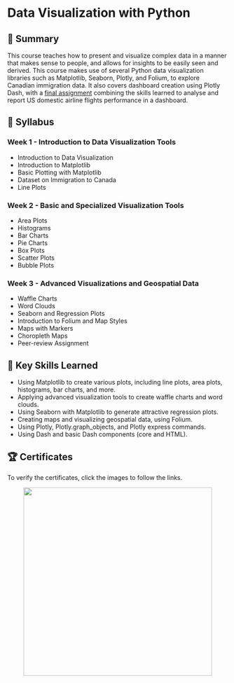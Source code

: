 # Data Visualization with Python

## 📄 Summary 
This course teaches how to present and visualize complex data in a manner that makes sense to people, and allows for insights to be easily seen and derived. This course makes use of several Python data visualization libraries such as Matplotlib, Seaborn, Plotly, and Folium, to explore Canadian immigration data. It also covers dashboard creation using Plotly Dash, with a [final assignment](https://github.com/DanielBarnes18/IBM-Data-Science-Professional-Certificate/tree/main/08.%20Data%20Visualization%20with%20Python/Final%20Assignment) combining the skills learned to analyse and report US domestic airline flights performance in a dashboard. 

## 📑 Syllabus 
### Week 1 - Introduction to Data Visualization Tools
- Introduction to Data Visualization
- Introduction to Matplotlib
- Basic Plotting with Matplotlib
- Dataset on Immigration to Canada
- Line Plots

### Week 2 - Basic and Specialized Visualization Tools
- Area Plots
- Histograms
- Bar Charts
- Pie Charts
- Box Plots
- Scatter Plots
- Bubble Plots


### Week 3 - Advanced Visualizations and Geospatial Data
- Waffle Charts
- Word Clouds
- Seaborn and Regression Plots
- Introduction to Folium and Map Styles
- Maps with Markers
- Choropleth Maps
- Peer-review Assignment

## 🔑 Key Skills Learned 
- Using Matplotlib to create various plots, including line plots, area plots, histograms, bar charts, and more.
- Applying advanced visualization tools to create waffle charts and word clouds.
- Using Seaborn with Matplotlib to generate attractive regression plots.
- Creating maps and visualizing geospatial data, using Folium.
- Using Plotly, Plotly.graph_objects, and Plotly express commands.
- Using Dash and basic Dash components (core and HTML).

## 🏆 Certificates 
To verify the certificates, click the images to follow the links.

<p align="middle">
  <a href="https://coursera.org/share/8e8129c8114e278cb8d2560a1ad14f94"><img src="https://user-images.githubusercontent.com/69879612/202906583-3375e09a-5da4-4e8d-9d95-861f70c02997.png" height="430"></a>
</p>
